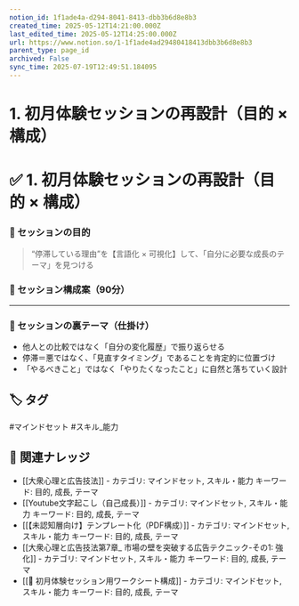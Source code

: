 ```yaml
---
notion_id: 1f1ade4a-d294-8041-8413-dbb3b6d8e8b3
created_time: 2025-05-12T14:21:00.000Z
last_edited_time: 2025-05-12T14:25:00.000Z
url: https://www.notion.so/1-1f1ade4ad29480418413dbb3b6d8e8b3
parent_type: page_id
archived: False
sync_time: 2025-07-19T12:49:51.184095
---
```


# 1. 初月体験セッションの再設計（目的 × 構成）

# ✅ 1. 初月体験セッションの再設計（目的 × 構成）
### 🎯 セッションの目的
> “停滞している理由”を【言語化 × 可視化】して、「自分に必要な成長のテーマ」を見つける
### 🧩 セッション構成案（90分）
---
### 🧠 セッションの裏テーマ（仕掛け）
- 他人との比較ではなく「自分の変化履歴」で振り返らせる
- 停滞＝悪ではなく、「見直すタイミング」であることを肯定的に位置づけ
- 「やるべきこと」ではなく「やりたくなったこと」に自然と落ちていく設計

## 🏷️ タグ
#マインドセット #スキル_能力

## 🔗 関連ナレッジ
- [[大衆心理と広告技法]] - カテゴリ: マインドセット, スキル・能力 キーワード: 目的, 成長, テーマ
- [[Youtube文字起こし（自己成長）]] - カテゴリ: マインドセット, スキル・能力 キーワード: 目的, 成長, テーマ
- [[【未認知層向け】テンプレート化（PDF構成）]] - カテゴリ: マインドセット, スキル・能力 キーワード: 目的, 成長, テーマ
- [[大衆心理と広告技法第7章_ 市場の壁を突破する広告テクニック-その1: 強化]] - カテゴリ: マインドセット, スキル・能力 キーワード: 目的, 成長, テーマ
- [[📝 初月体験セッション用ワークシート構成]] - カテゴリ: マインドセット, スキル・能力 キーワード: 目的, 成長, テーマ
